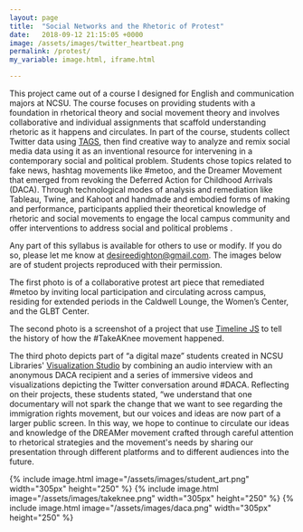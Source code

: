 ```yaml
---
layout: page
title:  "Social Networks and the Rhetoric of Protest"
date:   2018-09-12 21:15:05 +0000
image: /assets/images/twitter_heartbeat.png
permalink: /protest/
my_variable: image.html, iframe.html

---
```


This project came out of a course I designed for English and communication majors at NCSU. The course focuses on providing students with a foundation in rhetorical theory and social movement theory and involves collaborative and individual assignments that scaffold understanding rhetoric as it happens and circulates. In part of the course, students collect Twitter data using [TAGS](https://tags.hawksey.info/get-tags/), then find creative way to analyze and remix social media data using it as an inventional resource for intervening in a contemporary social and political problem. Students chose topics related to fake news, hashtag movements like #metoo, and the Dreamer Movement that emerged from revoking the Deferred Action for Childhood Arrivals (DACA). Through technological modes of analysis and remediation like Tableau, Twine, and Kahoot and handmade and embodied forms of making and performance, participants applied their theoretical knowledge of rhetoric and social movements to engage the local campus community and offer interventions to address social and political problems . 

Any part of this syllabus is available for others to use or modify. If you do so, please let me know at desireedighton@gmail.com. The images below are of student projects reproduced with their permission.

The first photo is of a collaborative protest art piece that remediated #metoo by inviting local participation and circulating across campus, residing for extended periods in the Caldwell Lounge, the Women’s Center, and the GLBT Center. 

The second photo is a screenshot of a project that use [Timeline JS](https://timeline.knightlab.com/) to tell the history of how the #TakeAKnee movement happened.

The third photo depicts part of “a digital maze” students created in NCSU Libraries' [Visualization Studio](https://www.lib.ncsu.edu/spaces/visualization-studio) by combining an audio interview with an anonymous DACA recipient and a series of immersive videos and visualizations depicting the Twitter conversation around #DACA. Reflecting on their projects, these students stated, “we understand that one documentary will not spark the change that we want to see regarding the immigration rights movement, but our voices and ideas are now part of a larger public screen. In this way, we hope to continue to circulate our ideas and knowledge of the DREAMer movement crafted through careful attention to rhetorical strategies and the movement's needs by sharing our presentation through different platforms and to different audiences into the future.  

<div class="gallery">
{% include image.html image="/assets/images/student_art.png" width="305px" height="250" %}
{% include image.html image="/assets/images/takeknee.png" width="305px" height="250" %}
{% include image.html image="/assets/images/daca.png" width="305px" height="250" %}
</div>

<br/><br/>

